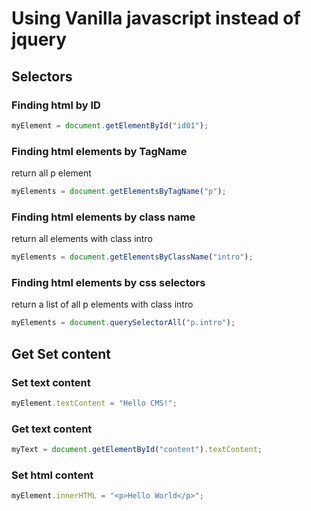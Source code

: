 # Using Vanilla javascript instead of jquery


## Selectors 


### Finding html by ID

```js
myElement = document.getElementById("id01");
```

### Finding html elements by TagName

return all p element

```js
myElements = document.getElementsByTagName("p");
```

### Finding html elements by class name

return all elements with class intro
```js
myElements = document.getElementsByClassName("intro");
```


### Finding html elements by css selectors

return a list of all p elements with class intro

```js
myElements = document.querySelectorAll("p.intro");
```


## Get Set content 

### Set text content

```js
myElement.textContent = "Hello CMS!";
```

### Get text content

```js
myText = document.getElementById("content").textContent;
```

### Set html content

```js
myElement.innerHTML = "<p>Hello World</p>";
```